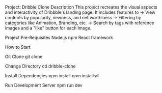 Project: Dribble Clone
Description
This project recreates the visual aspects and interactivity of Dribbble's landing page. It includes features to 
-> View contents by popularity, newness, and net worthiness
-> Filtering by categories like Animation, Branding, etc. 
-> Search by tags with reference images and a "like" button for each Image.

Project Pre-Requisites
Node.js
npm
React framework

How to Start

Git Clone
git clone 

Change Directory
cd dribble-clone

Install Dependencies
npm install
npm install:all

Run Development Server
npm run dev
